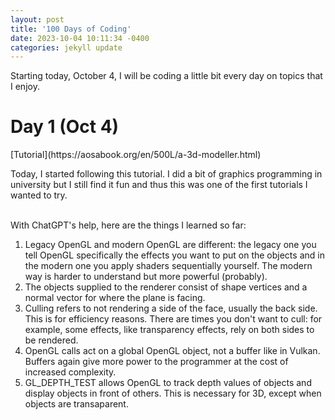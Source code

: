 ```yaml
---
layout: post
title: '100 Days of Coding'
date: 2023-10-04 10:11:34 -0400
categories: jekyll update
---
```


Starting today, October 4, I will be coding a little bit every day on topics that I enjoy.

<h1>Day 1 (Oct 4)</h1>
[Tutorial](https://aosabook.org/en/500L/a-3d-modeller.html)
<p>

Today, I started following this tutorial. I did a bit of graphics programming in university but I still find it fun and thus this was one of the first tutorials I wanted to try.
<br>

<br>
With ChatGPT's help, here are the things I learned so far: 
<ol>
  <li>Legacy OpenGL and modern OpenGL are different: the legacy one you tell OpenGL specifically the effects you want to put on the objects and in the modern one you apply shaders sequentially yourself. The modern way is harder to understand but more powerful (probably). </li>
  <li>The objects supplied to the renderer consist of shape vertices and a normal vector for where the plane is facing. </li>
  <li>Culling refers to not rendering a side of the face, usually the back side. This is for efficiency reasons. There are times you don't want to cull: for example, some effects, like transparency effects, rely on both sides to be rendered. </li>
  <li>OpenGL calls act on a global OpenGL object, not a buffer like in Vulkan. Buffers again give more power to the programmer at the cost of increased complexity. </li>
  <li>GL_DEPTH_TEST allows OpenGL to track depth values of objects and display objects in front of others. This is necessary for 3D, except when objects are transaparent. </li>

</ol> 
<br>
</p>

<!---
<h1></h1>
<p>
<br><br>
<br><br>
</p>
-->
